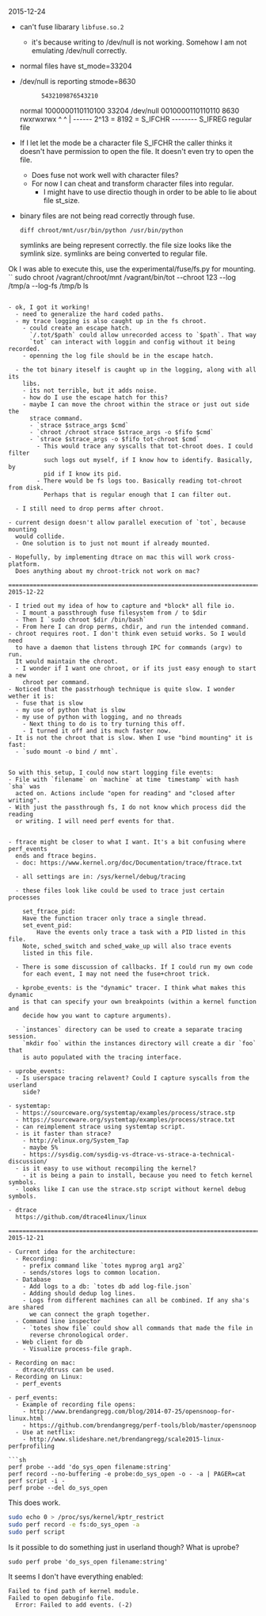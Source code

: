 2015-12-24

- can't fuse libarary `libfuse.so.2`
  - it's because writing to /dev/null is not working. Somehow I am not
    emulating /dev/null correctly.

- normal files have st_mode=33204
- /dev/null is reporting stmode=8630


            5432109876543210
  normal    1000000110110100 33204
  /dev/null 0010000110110110 8630
                   rwxrwxrwx
            ^ ^
            | \------ 2^13 = 8192 = S_IFCHR
            \-------- S_IFREG regular file

- If I let let the mode be a character file S_IFCHR the caller thinks
  it doesn't have permission to open the file. It doesn't even try to open the
  file.
  - Does fuse not work well with character files?
  - For now I can cheat and transform character files into regular.
    - I might have to use directio though in order to be able to lie about
      file st_size.

- binary files are not being read correctly through fuse.

  `diff chroot/mnt/usr/bin/python /usr/bin/python`

  symlinks are being represent correctly. the file size looks like the symlink
  size.
  symlinks are being converted to regular file.

Ok I was able to execute this, use the experimental/fuse/fs.py for mounting.
``
sudo chroot /vagrant/chroot/mnt /vagrant/bin/tot --chroot 123 --log /tmp/a --log-fs /tmp/b ls
```

- ok, I got it working!
  - need to generalize the hard coded paths.
  - my trace logging is also caught up in the fs chroot.
    - could create an escape hatch.
      `/.tot/$path` could allow unrecorded access to `$path`. That way
      `tot` can interact with loggin and config without it being recorded.
    - openning the log file should be in the escape hatch.

  - the tot binary iteself is caught up in the logging, along with all its
    libs.
    - its not terrible, but it adds noise.
    - how do I use the escape hatch for this?
    - maybe I can move the chroot within the strace or just out side the
      strace command.
      - `strace $strace_args $cmd`
      - `chroot /chroot strace $strace_args -o $fifo $cmd`
      - `strace $strace_args -o $fifo tot-chroot $cmd`
        - This would trace any syscalls that tot-chroot does. I could filter
          such logs out myself, if I know how to identify. Basically, by
          pid if I know its pid.
        - There would be fs logs too. Basically reading tot-chroot from disk.
          Perhaps that is regular enough that I can filter out.

  - I still need to drop perms after chroot.

- current design doesn't allow parallel execution of `tot`, because mounting
  would collide.
  - One solution is to just not mount if already mounted.

- Hopefully, by implementing dtrace on mac this will work cross-platform.
  Does anything about my chroot-trick not work on mac?

=============================================================================
2015-12-22

- I tried out my idea of how to capture and *block* all file io.
  - I mount a passthrough fuse filesystem from / to $dir
  - Then I `sudo chroot $dir /bin/bash`
  - From here I can drop perms, chdir, and run the intended command.
- chroot requires root. I don't think even setuid works. So I would need
  to have a daemon that listens through IPC for commands (argv) to run.
  It would maintain the chroot.
  - I wonder if I want one chroot, or if its just easy enough to start a new
    chroot per command.
- Noticed that the passtrhough technique is quite slow. I wonder wether it is:
  - fuse that is slow
  - my use of python that is slow
  - my use of python with logging, and no threads
    - Next thing to do is to try turning this off.
    - I turned it off and its much faster now.
- It is not the chroot that is slow. When I use "bind mounting" it is fast:
  - `sudo mount -o bind / mnt`.


So with this setup, I could now start logging file events:
- File with `filename` on `machine` at time `timestamp` with hash `sha` was
  acted on. Actions include "open for reading" and "closed after writing".
- With just the passthrough fs, I do not know which process did the reading
  or writing. I will need perf events for that.


- ftrace might be closer to what I want. It's a bit confusing where perf_events
  ends and ftrace begins.
  - doc: https://www.kernel.org/doc/Documentation/trace/ftrace.txt

  - all settings are in: /sys/kernel/debug/tracing

  - these files look like could be used to trace just certain processes

    set_ftrace_pid:
	Have the function tracer only trace a single thread.
    set_event_pid:
        Have the events only trace a task with a PID listed in this file.
	Note, sched_switch and sched_wake_up will also trace events
	listed in this file.

  - There is some discussion of callbacks. If I could run my own code
    for each event, I may not need the fuse+chroot trick.

  - kprobe_events: is the "dynamic" tracer. I think what makes this dynamic
    is that can specify your own breakpoints (within a kernel function and
    decide how you want to capture arguments).

  - `instances` directory can be used to create a separate tracing session.
    `mkdir foo` within the instances directory will create a dir `foo` that
    is auto populated with the tracing interface.

- uprobe_events:
  - Is userspace tracing relavent? Could I capture syscalls from the userland
    side?

- systemtap:
  - https://sourceware.org/systemtap/examples/process/strace.stp
  - https://sourceware.org/systemtap/examples/process/strace.txt
  - can reimplement strace using systemtap script.
  - is it faster than strace?
    - http://elinux.org/System_Tap
    - maybe 5%
    - https://sysdig.com/sysdig-vs-dtrace-vs-strace-a-technical-discussion/
  - is it easy to use without recompiling the kernel?
    - it is being a pain to install, because you need to fetch kernel symbols.
  - looks like I can use the strace.stp script without kernel debug symbols.

- dtrace
  https://github.com/dtrace4linux/linux

=============================================================================
2015-12-21

- Current idea for the architecture:
  - Recording:
    - prefix command like `totes myprog arg1 arg2`
    - sends/stores logs to common location.
  - Database
    - Add logs to a db: `totes db add log-file.json`
    - Adding should dedup log lines.
    - Logs from different machines can all be combined. If any sha's are shared
      we can connect the graph together.
  - Command line inspector
    - `totes show file` could show all commands that made the file in
      reverse chronological order.
  - Web client for db
    - Visualize process-file graph.

- Recording on mac:
  - dtrace/dtruss can be used.
- Recording on Linux:
  - perf_events

- perf_events:
  - Example of recording file opens:
    - http://www.brendangregg.com/blog/2014-07-25/opensnoop-for-linux.html
    - https://github.com/brendangregg/perf-tools/blob/master/opensnoop
  - Use at netflix:
    - http://www.slideshare.net/brendangregg/scale2015-linux-perfprofiling

```sh
perf probe --add 'do_sys_open filename:string'
perf record --no-buffering -e probe:do_sys_open -o - -a | PAGER=cat perf script -i -
perf probe --del do_sys_open
```

This does work.
```sh
sudo echo 0 > /proc/sys/kernel/kptr_restrict
sudo perf record -e fs:do_sys_open -a
sudo perf script
```

Is it possible to do something just in userland though? What is uprobe?


```
sudo perf probe 'do_sys_open filename:string'
```

It seems I don't have everything enabled:
```
Failed to find path of kernel module.
Failed to open debuginfo file.
  Error: Failed to add events. (-2)
```
